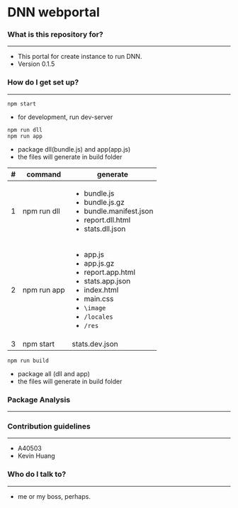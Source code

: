 # DNN webportal #



### What is this repository for? ###
------
* This portal for create instance to run DNN.
* Version 0.1.5

### How do I get set up? ###
------
```
npm start
```
* for development, run dev-server

```
npm run dll
npm run app
```
* package dll(bundle.js) and app(app.js)
* the files will generate in build folder

|#|command|generate|
| - | --------- | ------------ |
| 1 |npm run dll|<ul><li>bundle.js</li><li>bundle.js.gz</li><li>bundle.manifest.json</li><li>report.dll.html</li><li>stats.dll.json</li></ul>|
| 2 |npm run app|<ul><li>app.js</li><li>app.js.gz</li><li>report.app.html</li><li>stats.app.json</li><li>index.html</li><li>main.css</li><li>`\image`</li><li>`/locales`</li><li>`/res`</li></ul>|
| 3 |npm start  |stats.dev.json|

```
npm run build
```
* package all (dll and app)
* the files will generate in build folder

### Package Analysis ###
------



### Contribution guidelines ###
------
* A40503
* Kevin Huang

### Who do I talk to? ###
------
* me or my boss, perhaps.